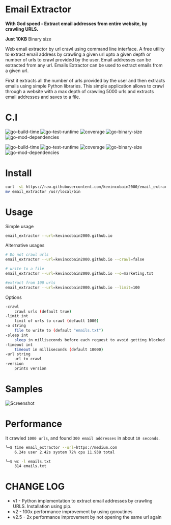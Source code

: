# Email Extractor

**With God speed - Extract email addresses from entire website, by crawling URLS.**

**Just 10KB** Binary size

Web email extractor by url crawl using command line interface. A free utility to extract email address by crawling a given url upto a given depth or number of urls to crawl provided by the user. Email addresses can be extracted from any url. Emails Extractor can be used to extract emails from a given url.

First it extracts all the number of urls provided by the user and then extracts emails using simple Python libraries. This simple application allows to crawl through a website with a max depth of crawling 5000 urls and extracts email addresses and saves to a file.

# C.I

![go-build-time](https://coveritup.app/badge?org=kevincobain2000&repo=email_extractor&type=go-build-time&branch=master)
![go-test-runtime](https://coveritup.app/badge?org=kevincobain2000&repo=email_extractor&type=go-test-runtime&branch=master)
![coverage](https://coveritup.app/badge?org=kevincobain2000&repo=email_extractor&type=coverage&branch=master)
![go-binary-size](https://coveritup.app/badge?org=kevincobain2000&repo=email_extractor&type=go-binary-size&branch=master)
![go-mod-dependencies](https://coveritup.app/badge?org=kevincobain2000&repo=email_extractor&type=go-mod-dependencies&branch=master)

![go-build-time](https://coveritup.app/chart?org=kevincobain2000&repo=email_extractor&type=go-build-time&output=svg&width=160&height=160&branch=master&line=fill)
![go-test-runtime](https://coveritup.app/chart?org=kevincobain2000&repo=email_extractor&type=go-test-runtime&output=svg&width=160&height=160&branch=master&line=fill)
![coverage](https://coveritup.app/chart?org=kevincobain2000&repo=email_extractor&type=coverage&output=svg&width=160&height=160&branch=master)
![go-binary-size](https://coveritup.app/chart?org=kevincobain2000&repo=email_extractor&type=go-binary-size&output=svg&width=160&height=160&branch=master)
![go-mod-dependencies](https://coveritup.app/chart?org=kevincobain2000&repo=email_extractor&type=go-mod-dependencies&output=svg&width=160&height=160&branch=master&line=fill)


# Install

```sh
curl -sL https://raw.githubusercontent.com/kevincobain2000/email_extractor/master/install.sh | sh
mv email_extractor /usr/local/bin
```


# Usage

Simple usage

```sh
email_extractor --url=kevincobain2000.github.io
```

Alternative usages


```sh
# Do not crawl urls
email_extractor --url=kevincobain2000.github.io --crawl=false

# write to a file
email_extractor --url=kevincobain2000.github.io --o=marketing.txt

#extract from 100 urls
email_extractor --url=kevincobain2000.github.io --limit=100
```

Options

```sh
-crawl
    crawl urls (default true)
-limit int
    limit of urls to crawl (default 1000)
-o string
    file to write to (default "emails.txt")
-sleep int
    sleep in milliseconds before each request to avoid getting blocked
-timeout int
    timeout in milliseconds (default 10000)
-url string
    url to crawl
-version
    prints version
```

# Samples

![Screenshot](https://imgur.com/efJfwB3.png)

# Performance

It crawled `1000 urls`, and found `300 email addresses` in about `10 seconds`.

```sh
╰─$ time email_extractor --url=https://medium.com
    6.24s user 2.42s system 72% cpu 11.938 total

╰─$ wc -l emails.txt
    314 emails.txt
```

# CHANGE LOG

- v1 - Python implementation to extract email addresses by crawling URLS. Installation using pip.
- v2 - 100x performance improvement by using goroutines
- v2.5 - 2x performance improvement by not opening the same url again